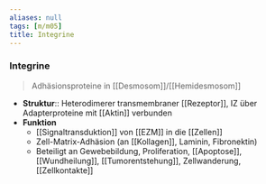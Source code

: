 ```yaml
---
aliases: null
tags: [m/m05]
title: Integrine
---
```

### Integrine
> Adhäsionsproteine in [[Desmosom]]/[[Hemidesmosom]]
- **Struktur**:: Heterodimerer transmembraner  [[Rezeptor]], IZ über Adapterproteine mit [[Aktin]] verbunden
- **Funktion** 
	- [[Signaltransduktion]] von [[EZM]] in die [[Zellen]]
	- Zell-Matrix-Adhäsion (an [[Kollagen]], Laminin, Fibronektin)
	- Beteiligt an Gewebebildung, Proliferation, [[Apoptose]], [[Wundheilung]], [[Tumorentstehung]], Zellwanderung, [[Zellkontakte]]